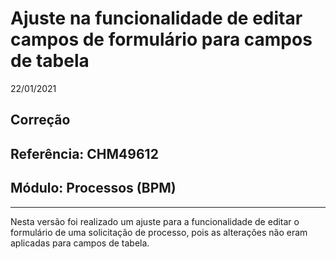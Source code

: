 # Ajuste na funcionalidade de editar campos de formulário para campos de tabela
22/01/2021
## Correção
## Referência: CHM49612
## Módulo: Processos (BPM)
***

Nesta versão foi realizado um ajuste para a funcionalidade de editar o formulário de uma solicitação de processo, pois as alterações não eram aplicadas para campos de tabela.
